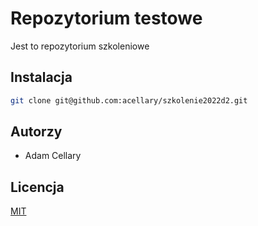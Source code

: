 # Repozytorium testowe

Jest to repozytorium szkoleniowe

## Instalacja

```bash
git clone git@github.com:acellary/szkolenie2022d2.git
```

## Autorzy

- Adam Cellary

## Licencja

[MIT](https://choosealicense.com/licenses/mit/)